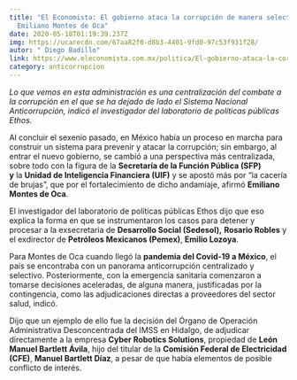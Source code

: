 ```yaml
---
title: "El Economista: El gobierno ataca la corrupción de manera selectiva:
  Emiliano Montes de Oca"
date: 2020-05-18T01:19:39.237Z
img: https://ucarecdn.com/67aa82f0-d8b3-4401-9fd0-97c53f931f28/
autor: " Diego Badillo"
link: https://www.eleconomista.com.mx/politica/El-gobierno-ataca-la-corrupcion-de-manera-selectiva-Emiliano-Montes-de-Oca-20200517-0008.html
category: anticorrupcion
---
```

*Lo que vemos en esta administración es una centralización del combate a la corrupción en el que se ha dejado de lado el Sistema Nacional Anticorrupción, indicó el investigador del laboratorio de políticas públicas Ethos.*

Al concluir el sexenio pasado, en México había un proceso en marcha para construir un sistema para prevenir y atacar la corrupción; sin embargo, al entrar el nuevo gobierno, se cambió a una perspectiva más centralizada, sobre todo con la figura de la **Secretaría de la Función Pública (SFP) y** la **Unidad de Inteligencia Financiera (UIF)** y se apostó más por “la cacería de brujas”, que por el fortalecimiento de dicho andamiaje, afirmó **Emiliano Montes de Oca**.

El investigador del laboratorio de políticas públicas Ethos dijo que eso explica la forma en que se instrumentaron los casos para detener y procesar a la exsecretaria de **Desarrollo Social (Sedesol),** **Rosario Robles** y el exdirector de **Petróleos Mexicanos (Pemex)**, **Emilio Lozoya**.

Para Montes de Oca cuando llegó la **pandemia del Covid-19 a México**, el país se encontraba con un panorama anticorrupción centralizado y selectivo. Posteriormente, con la emergencia sanitaria comenzaron a tomarse decisiones aceleradas, de alguna manera, justificadas por la contingencia, como las adjudicaciones directas a proveedores del sector salud, indicó.

Dijo que un ejemplo de ello fue la decisión del Órgano de Operación Administrativa Desconcentrada del IMSS en Hidalgo, de adjudicar directamente a la empresa **Cyber Robotics Solutions**, propiedad de **León Manuel Bartlett Ávila**, hijo del titular de la **Comisión Federal de Electricidad (CFE)**, **Manuel Bartlett Díaz**, a pesar de que había elementos de posible conflicto de interés.